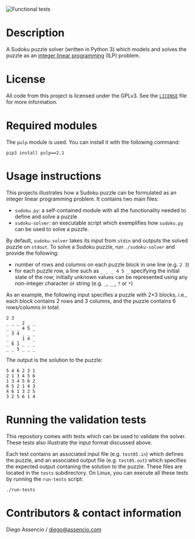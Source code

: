![Functional tests](https://github.com/dassencio/sudoku/workflows/Functional%20tests/badge.svg)

# Description

A Sudoku puzzle solver (written in Python 3) which models and solves the puzzle
as an [integer linear programming](https://diego.assencio.com/?index=25ea1e49ca59de51b4ef6885dcc3ee3b)
(ILP) problem.

# License

All code from this project is licensed under the GPLv3. See the
[`LICENSE`](https://github.com/dassencio/sudoku/tree/master/LICENSE)
file for more information.

# Required modules

The `pulp` module is used. You can install it with the following command:

    pip3 install pulp==2.1

# Usage instructions

This projects illustrates how a Sudoku puzzle can be formulated as an integer
linear programming problem. It contains two main files:

- `sudoku.py`: a self-contained module with all the functionality needed to
  define and solve a puzzle
- `sudoku-solver`: an executable script which exemplifies how `sudoku.py` can
  be used to solve a puzzle.

By default, `sudoku-solver` takes its input from `stdin` and outputs the solved
puzzle on `stdout`. To solve a Sudoku puzzle, run `./sudoku-solver` and provide
the following:

- number of rows and columns on each puzzle block in one line (e.g. `2 3`)
- for each puzzle row, a line such as `_ _ _ 4 5 _` specifying the initial
  state of the row; initially unknown values can be represented using any
  non-integer character or string (e.g. `_`, `__`, `?` or `*`)

As an example, the following input specifies a puzzle with 2×3 blocks, i.e.,
each block contains 2 rows and 3 columns, and the puzzle contains 6 rows/columns
in total:

    2 3
    _ _ _ 2 _ _
    _ _ _ 4 5 _
    _ 3 4 _ _ _
    _ _ _ 1 4 _
    _ 6 1 _ _ _
    _ _ 5 _ _ _

The output is the solution to the puzzle:

    5 4 6 2 3 1
    2 1 3 4 5 6
    1 3 4 5 6 2
    6 5 2 1 4 3
    4 6 1 3 2 5
    3 2 5 6 1 4

# Running the validation tests

This repository comes with tests which can be used to validate the solver. These
tests also illustrate the input format discussed above.

Each test contains an associated input file (e.g. `test05.in`) which defines the
puzzle, and an associated output file (e.g. `test05.out`) which specifies the
expected output contaning the solution to the puzzle. These files are located
in the `tests` subdirectory. On Linux, you can execute all these tests by
running the `run-tests` script:

    ./run-tests

# Contributors & contact information

Diego Assencio / diego@assencio.com
